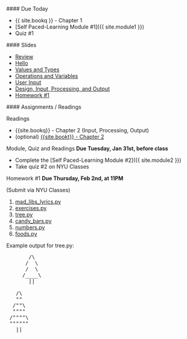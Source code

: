 <a name="class2"></a>
<article class="due" markdown="block">
#### Due Today


* {{ site.bookq }} - Chapter 1
* [Self Paced-Learning Module #1]({{ site.module1 }})
* Quiz #1

</article>

<article class="slides" markdown="block">
#### Slides

* [Review](classes/02/review.html)
* [Hello](classes/02/hello.html) 
* [Values and Types](classes/02/values-and-types.html)
* [Operations and Variables](classes/02/operations-and-variables.html)
* [User Input](classes/02/user-input.html)
* [Design, Input, Processing, and Output](classes/02/design-input-output.html)
* [Homework #1](#homework1)

</article>

<article class="assignments" markdown="block">
#### Assignments / Readings		

<a name="homework1"></a>


Readings

* {{site.bookq}} - Chapter 2 (Input, Processing, Output)
* (optional) [{{site.bookt}} - Chapter 2](http://openbookproject.net/thinkcs/python/english3e/variables_expressions_statements.html)

Module, Quiz and Readings __Due Tuesday, Jan 31st, before class__ 

* Complete the [Self Paced-Learning Module #2]({{ site.module2 }})
* Take quiz #2 on NYU Classes

Homework #1 __Due Thursday, Feb 2nd, at 11PM__ 

(Submit via NYU Classes)

1. [mad_libs_lyrics.py](homework/hw01/mad_libs_lyrics.py)
2. [exercises.py](homework/hw01/exercises.py)
3. [tree.py](homework/hw01/tree.py)
4. [candy_bars.py](homework/hw01/candy_bars.py)
5. [numbers.py](homework/hw01/numbers.py)
6. [foods.py](homework/hw01/foods.py)

Example output for tree.py:

<pre>
       /\
      /  \
      /  \
     /____\
       ||

   /\
   ""
  /""\ 
  """"
 /""""\
 """""" 
   ||
</pre>
<!--_-->
</article>


